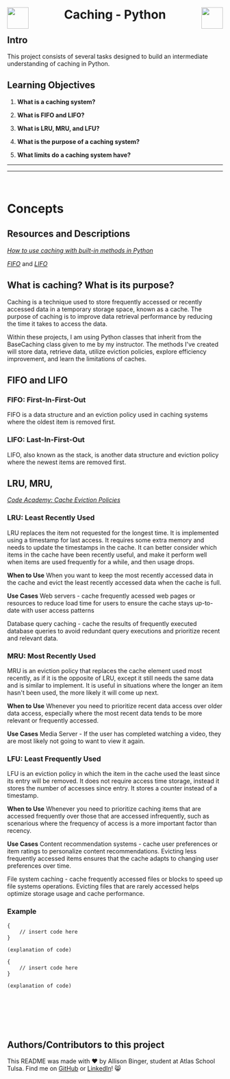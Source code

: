   <h1 align="center">
  <img src="insert-image-url-here" align="left" width="50">
   Caching - Python
  <img src="insert-image-url-here" align="right" width="50"></h1>


## Intro
This project consists of several tasks designed to build an intermediate understanding of caching in Python.

## Learning Objectives

1. **What is a caching system?**

2. **What is FIFO and LIFO?**

3. **What is LRU, MRU, and LFU?**

4. **What is the purpose of a caching system?**
   
5. **What limits do a caching system have?**

---
---
&nbsp;
&nbsp;

# Concepts

## Resources and Descriptions
[*How to use caching with built-in methods in Python*](https://kadermiyanyedi.medium.com/how-to-use-caching-in-python-5d7a150dd30c)

[*FIFO*](https://en.wikipedia.org/wiki/Cache_replacement_policies#First_In_First_Out_%28FIFO%29) and [*LIFO*](https://en.wikipedia.org/wiki/Cache_replacement_policies#Last_In_First_Out_%28LIFO%29)

## What is caching? What is its purpose?
Caching is a technique used to store frequently accessed or recently accessed data in a temporary storage space, known as a cache. The purpose of caching is to improve data retrieval performance by reducing the time it takes to access the data. 

Within these projects, I am using Python classes that inherit from the BaseCaching class given to me by my instructor. The methods I've created will store data, retrieve data, utilize eviction policies, explore efficiency improvement, and learn the limitations of caches.

## FIFO and LIFO

### FIFO: First-In-First-Out
FIFO is a data structure and an eviction policy used in caching systems where the oldest item is removed first.

### LIFO: Last-In-First-Out
LIFO, also known as the stack, is another data structure and eviction policy where the newest items are removed first.

## LRU, MRU, 
[*Code Academy: Cache Eviction Policies*](https://www.codecademy.com/article/cache-eviction-policies)

### LRU: Least Recently Used
LRU replaces the item not requested for the longest time. It is implemented using a timestamp for last access. It requires some extra memory and needs to update the timestamps in the cache. It can better consider which items in the cache have been recently useful, and make it perform well when items are used frequently for a while, and then usage drops. 

**When to Use**
When you want to keep the most recently accessed data in the cache and evict the least recently accessed data when the cache is full. 

**Use Cases** 
Web servers - cache frequently acessed web pages or resources to reduce load time for users to ensure the cache stays up-to-date with user access patterns

Database query caching - cache the results of frequently executed database queries to avoid redundant query executions and prioritize recent and relevant data.

### MRU: Most Recently Used
MRU is an eviction policy that replaces the cache element used most recently, as if it is the opposite of LRU, except it still needs the same data and is similar to implement. It is useful in situations where the longer an item hasn't been used, the more likely it will come up next.

**When to Use**
Whenever you need to prioritize recent data access over older data access, especially where the most recent data tends to be more relevant or frequently accessed.

**Use Cases** 
Media Server - If the user has completed watching a video, they are most likely not going to want to view it again. 


### LFU: Least Frequently Used
LFU is an eviction policy in which the item in the cache used the least since its entry will be removed. It does not require access time storage, instead it stores the number of accesses since entry. It stores a counter instead of a timestamp.

**When to Use**
Whenever you need to prioritize caching items that are accessed frequently over those that are accessed infrequently, such as scenarious where the frequency of access is a more important factor than recency.

**Use Cases** 
Content recommendation systems - cache user preferences or item ratings to personalize content recommendations. Evicting less frequently accessed items ensures that the cache adapts to changing user preferences over time. 

File system caching - cache frequently accessed files or blocks to speed up file systems operations. Evicting files that are rarely accessed helps optimize storage usage and cache performance. 

### Example
```
{
	// insert code here
}

(explanation of code)
```
```
{
	// insert code here
}

(explanation of code)
```

&nbsp;
---
&nbsp;

## Authors/Contributors to this project
This README was made with :heart: by Allison Binger, student at Atlas School Tulsa. Find me on [GitHub](https://github.com/allisonabinger) or [LinkedIn](https://linkedin.com/in/allisonbinger)! :smile_cat:
